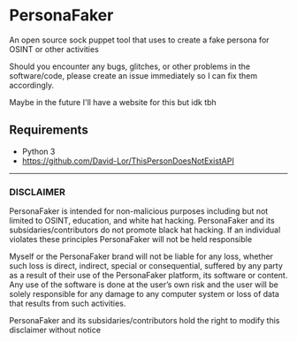 # PersonaFaker 
An open source sock puppet tool that uses to create a fake persona for OSINT or other activities

Should you encounter any bugs, glitches, or other problems in the software/code, please create an issue immediately so I can fix them accordingly.

Maybe in the future I'll have a website for this but idk tbh

## Requirements
 - Python 3
 - https://github.com/David-Lor/ThisPersonDoesNotExistAPI

------

### DISCLAIMER
PersonaFaker is intended for non-malicious purposes including but not limited to OSINT, education, and white hat hacking. PersonaFaker and its subsidaries/contributors do not promote black hat hacking. If an individual violates these principles PersonaFaker will not be held responsible

Myself or the PersonaFaker brand will not be liable for any loss, whether such loss is direct, indirect, special or consequential, suffered by any party as a result of their use of the PersonaFaker platform, its software or content. Any use of the software is done at the user’s own risk and the user will be solely responsible for any damage to any computer system or loss of data that results from such activities.

PersonaFaker and its subsidaries/contributors hold the right to modify this disclaimer without notice
